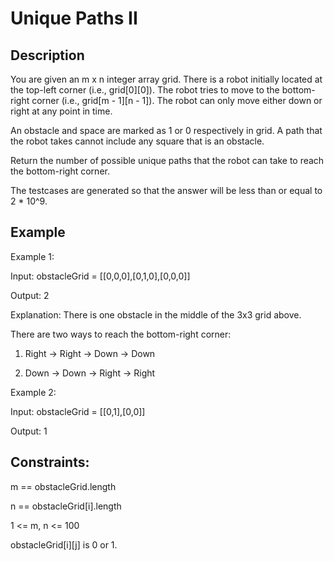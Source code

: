 # Unique Paths II
## Description

You are given an m x n integer array grid. There is a robot initially located at the top-left corner (i.e., grid[0][0]). The robot tries to move to the bottom-right corner (i.e., grid[m - 1][n - 1]). The robot can only move either down or right at any point in time.

An obstacle and space are marked as 1 or 0 respectively in grid. A path that the robot takes cannot include any square that is an obstacle.

Return the number of possible unique paths that the robot can take to reach the bottom-right corner.

The testcases are generated so that the answer will be less than or equal to 2 * 10^9.

## Example
Example 1:

Input: obstacleGrid = [[0,0,0],[0,1,0],[0,0,0]]

Output: 2

Explanation: There is one obstacle in the middle of the 3x3 grid above.

There are two ways to reach the bottom-right corner:

1. Right -> Right -> Down -> Down

2. Down -> Down -> Right -> Right

Example 2:

Input: obstacleGrid = [[0,1],[0,0]]

Output: 1


## Constraints:

m == obstacleGrid.length

n == obstacleGrid[i].length

1 <= m, n <= 100

obstacleGrid[i][j] is 0 or 1.